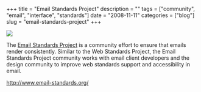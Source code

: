+++
title = "Email Standards Project"
description = ""
tags = ["community", "email", "interface", "standards"]
date = "2008-11-11"
categories = ["blog"]
slug = "email-standards-project"
+++



  <div class="notebook-screenshot"><a href="http://www.email-standards.org/"><img id='bluga-thumbnail-1398' class='bluga-thumbnail large' src='http://media.konigi.com/bluga/
wt491a17f102c8c.jpg'/></a></div><p>The <a href="http://www.email-standards.org/">Email Standards Project</a> is a community effort to ensure that emails render consistently. Similar to the Web Standards Project, the Email Standards Project community works with email client developers and the design community to improve web standards support and accessibility in email.</p>
    
  <a href="http://www.email-standards.org/">http://www.email-standards.org/</a>
